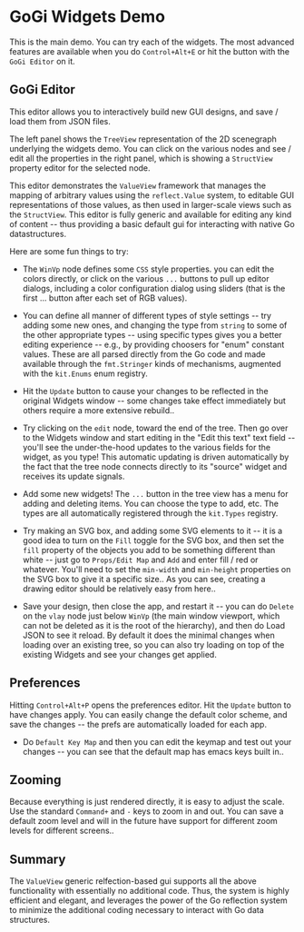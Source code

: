 # GoGi Widgets Demo

This is the main demo.  You can try each of the widgets.  The most advanced features are available when you do `Control+Alt+E` or hit the button with the `GoGi Editor` on it.

## GoGi Editor

This editor allows you to interactively build new GUI designs, and save / load them from JSON files.

The left panel shows the `TreeView` representation of the 2D scenegraph underlying the widgets demo.  You can click on the various nodes and see / edit all the properties in the right panel, which is showing a `StructView` property editor for the selected node.

This editor demonstrates the `ValueView` framework that manages the mapping of arbitrary values using the `reflect.Value` system, to editable GUI representations of those values, as then used in larger-scale views such as the `StructView`.  This editor is fully generic and available for editing any kind of content -- thus providing a basic default gui for interacting with native Go datastructures.

Here are some fun things to try:

* The `WinVp` node defines some `CSS` style properties.  you can edit the colors directly, or click on the various `...` buttons to pull up editor dialogs, including a color configuration dialog using sliders (that is the first ... button after each set of RGB values).

* You can define all manner of different types of style settings -- try adding some new ones, and changing the type from `string` to some of the other appropriate types -- using specific types gives you a better editing experience -- e.g., by providing choosers for "enum" constant values.  These are all parsed directly from the Go code and made available through the `fmt.Stringer` kinds of mechanisms, augmented with the `kit.Enums` enum registry.

* Hit the `Update` button to cause your changes to be reflected in the original Widgets window -- some changes take effect immediately but others require a more extensive rebuild..

* Try clicking on the `edit` node, toward the end of the tree.  Then go over to the Widgets window and start editing in the "Edit this text" text field -- you'll see the under-the-hood updates to the various fields for the widget, as you type!  This automatic updating is driven automatically by the fact that the tree node connects directly to its "source" widget and receives its update signals.

* Add some new widgets!  The `...` button in the tree view has a menu for adding and deleting items.  You can choose the type to add, etc.  The types are all automatically registered through the `kit.Types` registry.

* Try making an SVG box, and adding some SVG elements to it -- it is a good idea to turn on the `Fill` toggle for the SVG box, and then set the `fill` property of the objects you add to be something different than white -- just go to `Props/Edit Map` and `Add` and enter fill / red or whatever.  You'll need to set the `min-width` and `min-height` properties on the SVG box to give it a specific size..  As you can see, creating a drawing editor should be relatively easy from here..

* Save your design, then close the app, and restart it -- you can do `Delete` on the `vlay` node just below `WinVp` (the main window viewport, which can not be deleted as it is the root of the hierarchy), and then do Load JSON to see it reload.  By default it does the minimal changes when loading over an existing tree, so you can also try loading on top of the existing Widgets and see your changes get applied.

## Preferences

Hitting `Control+Alt+P` opens the preferences editor.  Hit the `Update` button to have changes apply.  You can easily change the default color scheme, and save the changes -- the prefs are automatically loaded for each app.

* Do `Default Key Map` and then you can edit the keymap and test out your changes -- you can see that the default map has emacs keys built in..

## Zooming

Because everything is just rendered directly, it is easy to adjust the scale. Use the standard `Command+` and `-` keys to zoom in and out.  You can save a default zoom level and will in the future have support for different zoom levels for different screens..

## Summary

The `ValueView` generic relfection-based gui supports all the above functionality with essentially no additional code.  Thus, the system is highly efficient and elegant, and leverages the power of the Go reflection system to minimize the additional coding necessary to interact with Go data structures.


